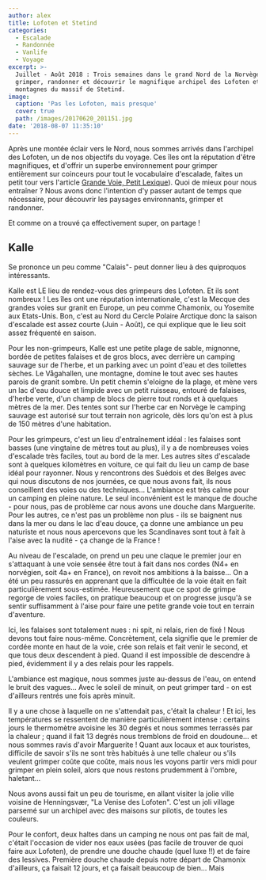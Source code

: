 ```yaml
---
author: alex
title: Lofoten et Stetind
categories:
  - Escalade
  - Randonnée
  - Vanlife
  - Voyage
excerpt: >-
  Juillet - Août 2018 : Trois semaines dans le grand Nord de la Norvège à
  grimper, randonner et découvrir le magnifique archipel des Lofoten et les
  montagnes du massif de Stetind.
image:
  caption: 'Pas les Lofoten, mais presque'
  cover: true
  path: /images/20170620_201151.jpg
date: '2018-08-07 11:35:10'
---
```

Après une montée éclair vers le Nord, nous sommes arrivés dans l'archipel des Lofoten, un de nos objectifs du voyage. Ces îles ont la réputation d'être magnifiques, et d'offrir un superbe environnement pour grimper entièrement sur coinceurs pour tout le vocabulaire d'escalade, faites un petit tour vers l'article [Grande Voie, Petit Lexique](https://www.cabris-explorateurs.com/escalade/grande-voie-et-petit-lexique/)). Quoi de mieux pour nous entraîner ? Nous avons donc l'intention d'y passer autant de temps que nécessaire, pour découvrir les paysages environnants, grimper et randonner. 

Et comme on a trouvé ça effectivement super, on partage ! 

## Kalle

Se prononce un peu comme "Calais"- peut donner lieu à des quiproquos intéressants. 

Kalle est LE lieu de rendez-vous des grimpeurs des Lofoten. Et ils sont nombreux ! Les îles ont une réputation internationale, c'est la Mecque des grandes voies sur granit en Europe, un peu comme Chamonix, ou Yosemite aux Etats-Unis. Bon, c'est au Nord du Cercle Polaire Arctique donc la saison d'escalade est assez courte (Juin - Août), ce qui explique que le lieu soit assez fréquenté en saison. 

Pour les non-grimpeurs, Kalle est une petite plage de sable, mignonne, bordée de petites falaises et de gros blocs, avec derrière un camping sauvage sur de l'herbe, et un parking avec un point d'eau et des toilettes sèches. Le Vågahallen, une montagne, domine le tout avec ses hautes parois de granit sombre. Un petit chemin s'eloigne de la plage, et mène vers un lac d'eau douce et limpide avec un petit ruisseau, entouré de falaises, d'herbe verte, d'un champ de blocs de pierre tout ronds et à quelques mètres de la mer. Des tentes sont sur l'herbe car en Norvège le camping sauvage est autorisé sur tout terrain non agricole, dès lors qu'on est à plus de 150 mètres d'une habitation. 

Pour les grimpeurs, c'est un lieu d'entraînement idéal : les falaises sont basses (une vingtaine de mètres tout au plus), il y a de nombreuses voies d'escalade très faciles, tout au bord de la mer. Les autres sites d'escalade sont à quelques kilomètres en voiture, ce qui fait du lieu un camp de base idéal pour rayonner. Nous y rencontrons des Suédois et des Belges avec qui nous discutons de nos journées, ce que nous avons fait, ils nous conseillent des voies ou des techniques... L'ambiance est très calme pour un camping en pleine nature. Le seul inconvénient est le manque de douche - pour nous, pas de problème car nous avons une douche dans Marguerite. Pour les autres, ce n'est pas un problème non plus - ils se baignent nus dans la mer ou dans le lac d'eau douce, ça donne une ambiance un peu naturiste et nous nous apercevons que les Scandinaves sont tout à fait à l'aise avec la nudité - ça change de la France !

Au niveau de l'escalade, on prend un peu une claque le premier jour en s'attaquant à une voie sensée être tout à fait dans nos cordes (N4+ en norvégien, soit 4a+ en France), on revoit nos ambitions à la baisse... On a été un peu rassurés en apprenant que la difficultée de la voie était en fait particulièrement sous-estimée. Heureusement que ce spot de grimpe regorge de voies faciles, on pratique beaucoup et on progresse jusqu'à se sentir suffisamment à l'aise pour faire une petite grande voie tout en terrain d'aventure. 

Ici, les falaises sont totalement nues : ni spit, ni relais, rien de fixé ! Nous devons tout faire nous-même. Concrètement, cela signifie que le premier de cordée monte en haut de la voie, crée son relais et fait venir le second, et que tous deux descendent à pied. Quand il est impossible de descendre à pied, évidemment il y a des relais pour les rappels. 

L'ambiance est magique, nous sommes juste au-dessus de l'eau, on entend le bruit des vagues... Avec le soleil de minuit, on peut grimper tard - on est d'ailleurs rentrés une fois après minuit. 

Il y a une chose à laquelle on ne s'attendait pas, c'était la chaleur ! Et ici, les températures se ressentent de manière particulièrement intense : certains jours le thermomètre avoisine les 30 degrés et nous sommes terrassés par la chaleur ; quand il fait 13 degrés nous tremblons de froid en doudoune... et nous sommes ravis d'avoir Marguerite ! Quant aux locaux et aux touristes, difficile de savoir s'ils ne sont très habitués à une telle chaleur ou s'ils veulent grimper coûte que coûte, mais nous les voyons partir vers midi pour grimper en plein soleil, alors que nous restons prudemment à l'ombre, haletant... 

Nous avons aussi fait un peu de tourisme, en allant visiter la jolie ville voisine de Henningsvær, "La Venise des Lofoten". C'est un joli village parsemé sur un archipel avec des maisons sur pilotis, de toutes les couleurs. 

Pour le confort, deux haltes dans un camping ne nous ont pas fait de mal, c'était l'occasion de vider nos eaux usées (pas facile de trouver de quoi faire aux Lofoten), de prendre une douche chaude (quel luxe !!) et de faire des lessives. Première douche chaude depuis notre départ de Chamonix d'ailleurs, ça faisait 12 jours, et ça faisait beaucoup de bien... Mais

